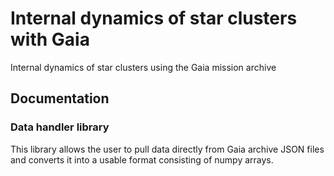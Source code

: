 
# Internal dynamics of star clusters with Gaia

Internal dynamics of star clusters using the Gaia mission archive

## Documentation

### Data handler library

This library allows the user to pull data directly from Gaia archive JSON files and converts it into a usable format consisting of numpy arrays.
